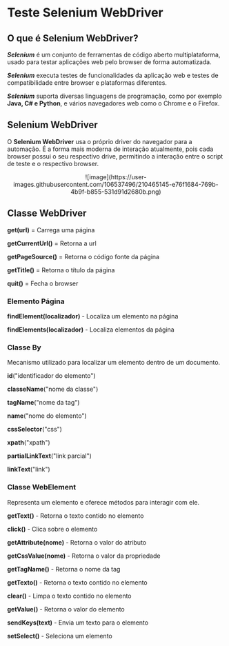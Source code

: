 # Teste Selenium WebDriver                     

## O que é Selenium WebDriver?

**_Selenium_** é um conjunto de ferramentas de código aberto multiplataforma, usado para testar aplicações web pelo browser de forma automatizada.

**_Selenium_** executa testes de funcionalidades da aplicação web e testes de compatibilidade entre browser e plataformas diferentes.

**_Selenium_** suporta diversas linguagens de programação, como por exemplo **Java, C# e Python**, e vários navegadores web como o Chrome e o Firefox.

## Selenium WebDriver

O **Selenium WebDriver** usa o próprio driver do navegador para a automação. É a forma mais moderna de interação atualmente, pois cada browser possui
o seu respectivo drive, permitindo a interação entre o script de teste e o respectivo browser.

 <center>![image](https://user-images.githubusercontent.com/106537496/210465145-e76f1684-769b-4b9f-b855-531d91d2680b.png)</center>

  
  ## Classe WebDriver
  
  **get(url)** = Carrega uma página
  
  **getCurrentUrl()** = Retorna a url
  
  **getPageSource()** = Retorna o código fonte da página
  
  **getTitle()** = Retorna o título da página
  
  **quit()** = Fecha o browser
  
  ###  Elemento Página
  
  **findElement(localizador)** - Localiza um elemento na página
  
  **findElements(localizador)** - Localiza elementos da página
  
  ### Classe By
  
  Mecanismo utilizado para localizar um elemento dentro de um documento.
  
  **id**("identificador do elemento")
  
  **classeName**("nome da classe")
  
  **tagName**("nome da tag")
  
  **name**("nome do elemento")
  
  **cssSelector**("css")
  
  **xpath**("xpath")
  
  **partialLinkText**("link parcial")
  
  **linkText**("link")
  
  ### Classe WebElement
  Representa um elemento e oferece métodos para interagir com ele.
  
  **getText()** - Retorna o texto contido no elemento
  
  **click()** - Clica sobre o elemento
  
  **getAttribute(nome)** - Retorna o valor do atributo
  
  **getCssValue(nome)** - Retorna o valor da propriedade
  
  **getTagName()** - Retorna o nome da tag
  
  **getTexto()** - Retorna o texto contido no elemento
  
  **clear()** - Limpa o texto contido no elemento
  
  **getValue()** - Retorna o valor do elemento
  
  **sendKeys(text)** - Envia um texto para o elemento
  
  **setSelect()** - Seleciona um elemento
  
  
  
  
  
        



